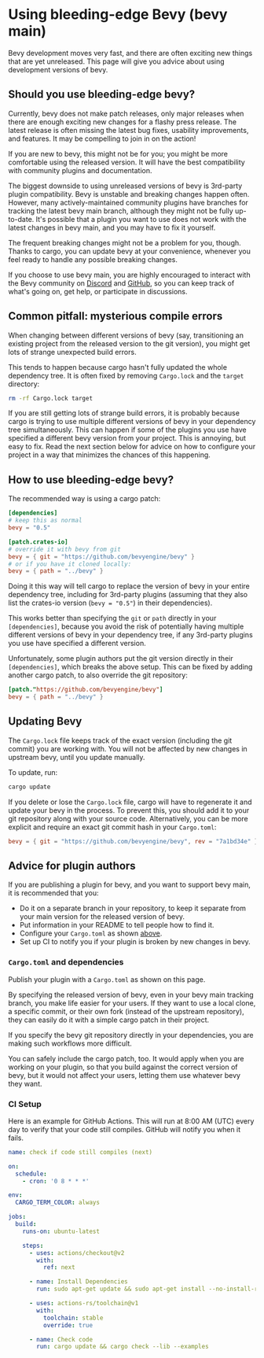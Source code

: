 # Using bleeding-edge Bevy (bevy main)

Bevy development moves very fast, and there are often exciting new things that
are yet unreleased. This page will give you advice about using development
versions of bevy.

## Should you use bleeding-edge bevy?

Currently, bevy does not make patch releases, only major releases when there
are enough exciting new changes for a flashy press release. The latest release
is often missing the latest bug fixes, usability improvements, and features. It
may be compelling to join in on the action!

If you are new to bevy, this might not be for you; you might be more
comfortable using the released version. It will have the best compatibility
with community plugins and documentation.

The biggest downside to using unreleased versions of bevy is 3rd-party plugin
compatibility. Bevy is unstable and breaking changes happen often. However,
many actively-maintained community plugins have branches for tracking the
latest bevy main branch, although they might not be fully up-to-date. It's
possible that a plugin you want to use does not work with the latest changes
in bevy main, and you may have to fix it yourself.

The frequent breaking changes might not be a problem for you, though. Thanks
to cargo, you can update bevy at your convenience, whenever you feel ready
to handle any possible breaking changes.

If you choose to use bevy main, you are highly encouraged to
interact with the Bevy community on [Discord](https://discord.gg/bevy) and
[GitHub](https://github.com/bevyengine/bevy), so you can keep track of what's
going on, get help, or participate in discussions.

## Common pitfall: mysterious compile errors

When changing between different versions of bevy (say, transitioning an existing
project from the released version to the git version), you might get lots of
strange unexpected build errors.

This tends to happen because cargo hasn't fully updated the whole dependency
tree. It is often fixed by removing `Cargo.lock` and the `target` directory:

```sh
rm -rf Cargo.lock target
```

If you are still getting lots of strange build errors, it is probably
because cargo is trying to use multiple different versions of bevy in your
dependency tree simultaneously. This can happen if some of the plugins you
use have specified a different bevy version from your project. This is
annoying, but easy to fix. Read the next section below for advice on how to
configure your project in a way that minimizes the chances of this happening.

## How to use bleeding-edge bevy?

The recommended way is using a cargo patch:

```toml
[dependencies]
# keep this as normal
bevy = "0.5"

[patch.crates-io]
# override it with bevy from git
bevy = { git = "https://github.com/bevyengine/bevy" }
# or if you have it cloned locally:
bevy = { path = "../bevy" }
```

Doing it this way will tell cargo to replace the version of bevy in your
entire dependency tree, including for 3rd-party plugins (assuming that they
also list the crates-io version (`bevy = "0.5"`) in their dependencies).

This works better than specifying the `git` or `path` directly in your
`[dependencies]`, because you avoid the risk of potentially having multiple
different versions of bevy in your dependency tree, if any 3rd-party plugins
you use have specified a different version.

Unfortunately, some plugin authors put the git version directly in their
`[dependencies]`, which breaks the above setup. This can be fixed by adding
another cargo patch, to also override the git repository:

```toml
[patch."https://github.com/bevyengine/bevy"]
bevy = { path = "../bevy" }
```

## Updating Bevy

The `Cargo.lock` file keeps track of the exact version (including the git
commit) you are working with. You will not be affected by new changes in
upstream bevy, until you update manually.

To update, run:
```sh
cargo update
```

If you delete or lose the `Cargo.lock` file, cargo will have to regenerate
it and update your bevy in the process. To prevent this, you should add it
to your git repository along with your source code. Alternatively, you can
be more explicit and require an exact git commit hash in your `Cargo.toml`:

```toml
bevy = { git = "https://github.com/bevyengine/bevy", rev = "7a1bd34e" }
```

## Advice for plugin authors

If you are publishing a plugin for bevy, and you want to support bevy main,
it is recommended that you:
  - Do it on a separate branch in your repository, to keep it separate from
    your main version for the released version of bevy. 
  - Put information in your README to tell people how to find it.
  - Configure your `Cargo.toml` as shown [above](#how-to-use-bleeding-edge-bevy).
  - Set up CI to notify you if your plugin is broken by new changes in bevy.

### `Cargo.toml` and dependencies

Publish your plugin with a `Cargo.toml` as shown on this page.

By specifying the released version of bevy, even in your bevy main tracking
branch, you make life easier for your users. If they want to use a local clone,
a specific commit, or their own fork (instead of the upstream repository),
they can easily do it with a simple cargo patch in their project.

If you specify the bevy git repository directly in your dependencies, you
are making such workflows more difficult.

You can safely include the cargo patch, too. It would apply when you are
working on your plugin, so that you build against the correct version of bevy,
but it would not affect your users, letting them use whatever bevy they want.

### CI Setup

Here is an example for GitHub Actions. This will run at 8:00 AM (UTC) every day
to verify that your code still compiles. GitHub will notify you when it fails.

```yaml
name: check if code still compiles (next)

on:
  schedule:
    - cron: '0 8 * * *'

env:
  CARGO_TERM_COLOR: always

jobs:
  build:
    runs-on: ubuntu-latest

    steps:
      - uses: actions/checkout@v2
        with:
          ref: next

      - name: Install Dependencies
        run: sudo apt-get update && sudo apt-get install --no-install-recommends pkg-config libx11-dev libasound2-dev libudev-dev

      - uses: actions-rs/toolchain@v1
        with:
          toolchain: stable
          override: true

      - name: Check code
        run: cargo update && cargo check --lib --examples
```
